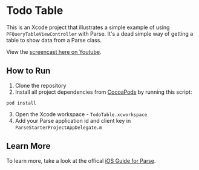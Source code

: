 Todo Table
==========

This is an Xcode project that illustrates a simple example of using `PFQueryTableViewController` with Parse. It's a dead simple way of getting a table to show data from a Parse class.

View the [screencast here on Youtube](http://www.youtube.com/watch?v=4SKugJO74BA).

How to Run
----------

1. Clone the repository
2. Install all project dependencies from [CocoaPods](http://cocoapods.org/#install) by running this script:
```
pod install
```
3. Open the Xcode workspace - `TodoTable.xcworkspace`
4. Add your Parse application id and client key in `ParseStarterProjectAppDelegate.m`


Learn More
----------

To learn more, take a look at the offical [iOS Guide for Parse](https://www.parse.com/docs/ios_guide).
